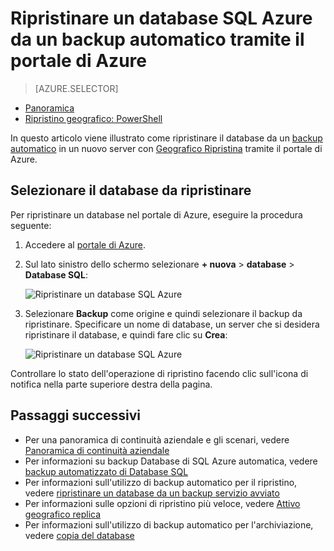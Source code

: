 <properties
    pageTitle="Ripristinare un database SQL Azure da un backup automatico (portal Azure) | Microsoft Azure"
    description="Ripristinare un database SQL Azure da un backup automatico (portal Azure)."
    services="sql-database"
    documentationCenter=""
    authors="stevestein"
    manager="jhubbard"
    editor=""/>

<tags
    ms.service="sql-database"
    ms.devlang="NA"
    ms.date="10/18/2016"
    ms.author="sstein"
    ms.workload="NA"
    ms.topic="article"
    ms.tgt_pltfrm="NA"/>


# <a name="restore-an-azure-sql-database-from-an-automatic-backup-using-the-azure-portal"></a>Ripristinare un database SQL Azure da un backup automatico tramite il portale di Azure


> [AZURE.SELECTOR]
- [Panoramica](sql-database-recovery-using-backups.md#geo-restore)
- [Ripristino geografico: PowerShell](sql-database-geo-restore-powershell.md)

In questo articolo viene illustrato come ripristinare il database da un [backup automatico](sql-database-automated-backups.md) in un nuovo server con [Geografico Ripristina](sql-database-recovery-using-backups/.md#geo-restore) tramite il portale di Azure.

## <a name="select-a-database-to-restore"></a>Selezionare il database da ripristinare

Per ripristinare un database nel portale di Azure, eseguire la procedura seguente:

1.  Accedere al [portale di Azure](https://portal.azure.com).
2.  Sul lato sinistro dello schermo selezionare **+ nuova** > **database** > **Database SQL**:

    ![Ripristinare un database SQL Azure](./media/sql-database-geo-restore-portal/new-sql-database.png)

3.  Selezionare **Backup** come origine e quindi selezionare il backup da ripristinare. Specificare un nome di database, un server che si desidera ripristinare il database, e quindi fare clic su **Crea**:
  
    ![Ripristinare un database SQL Azure](./media/sql-database-geo-restore-portal/geo-restore.png)

Controllare lo stato dell'operazione di ripristino facendo clic sull'icona di notifica nella parte superiore destra della pagina. 


## <a name="next-steps"></a>Passaggi successivi

- Per una panoramica di continuità aziendale e gli scenari, vedere [Panoramica di continuità aziendale](sql-database-business-continuity.md)
- Per informazioni su backup Database di SQL Azure automatica, vedere [backup automatizzato di Database SQL](sql-database-automated-backups.md)
- Per informazioni sull'utilizzo di backup automatico per il ripristino, vedere [ripristinare un database da un backup servizio avviato](sql-database-recovery-using-backups.md)
- Per informazioni sulle opzioni di ripristino più veloce, vedere [Attivo geografico replica](sql-database-geo-replication-overview.md)  
- Per informazioni sull'utilizzo di backup automatico per l'archiviazione, vedere [copia del database](sql-database-copy.md)
